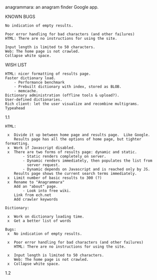 anagrammara: an anagram finder Google app.


KNOWN BUGS 

    No indication of empty results.

    Poor error handling for bad characters (and other failures)
    HTML: There are no instructions for using the site.

    Input length is limited to 50 characters.
    Web: The home page is not crawled.
    Collapse white space.


WISH LIST

    HTML: nicer formatting of results page.
    Faster dictionary load.
        - Performance benchmark
        - Prebuilt dictionary with index, stored as BLOB.
        - memcache.
    Dictionary administration (offline tools & upload?).
    User-defined dictionaries.
    Rich client: let the user visualize and recombine multigrams.
    Typeahead


1.1

    HTML:

     x  Divide it up between home page and results page.  Like Google.
        Results page has all the options of home page, but tighter formatting.
     x  Work if Javascript disabled.
     x  There are two forms of results page: dynamic and static.
            - Static renders completely on server.
            - Dynamic renders immediately, then populates the list from
              server request.
            - Dynamic depends on Javascript and is reached only by JS.
        Results page shows the current search terms immediately.
     x  Limit number of basic results to 300 (?)
     x  Rename to "Anagrammara"
        Add an "about" page.
            - Look into free wiki.
        Link from ech.net
        Add crawler keywords

    Dictionary:

     x  Work on dictionary loading time.
     x  Get a better list of words

    Bugs:
     x  No indication of empty results.

     x  Poor error handling for bad characters (and other failures)
        HTML: There are no instructions for using the site.

     x  Input length is limited to 50 characters.
        Web: The home page is not crawled.
     x  Collapse white space.

1.2

